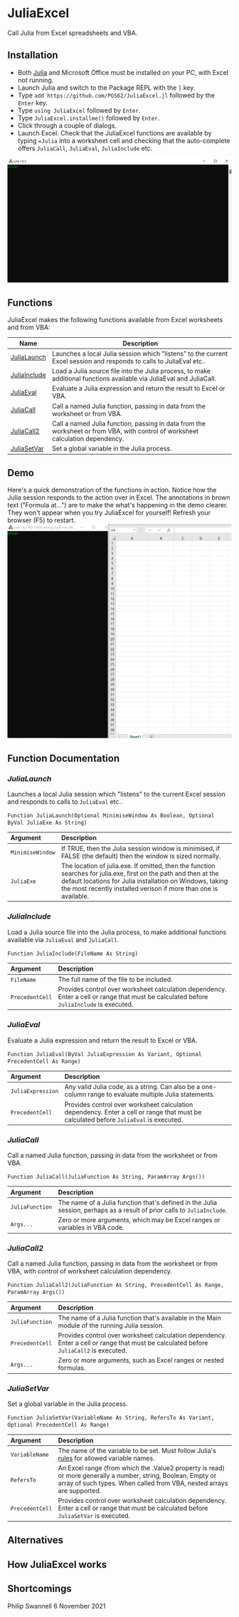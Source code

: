 # JuliaExcel

Call Julia from Excel spreadsheets and VBA.

## Installation

 * Both [Julia](https://julialang.org/) and Microsoft Office must be installed on your PC, with Excel not running.
 * Launch Julia and switch to the Package REPL with the `]` key.
 * Type `add https://github.com/PGS62/JuliaExcel.jl` followed by the `Enter` key.
 * Type `using JuliaExcel` followed by `Enter`.
 * Type `JuliaExcel.installme()` followed by `Enter`.
 * Click through a couple of dialogs.
 * Launch Excel. Check that the JuliaExcel functions are available by typing `=Julia` into a worksheet cell and checking that the auto-complete offers `JuliaCall`, `JuliaEval`, `JuliaInclude` etc.

![installation](images/installation.gif)

## Functions
JuliaExcel makes the following functions available from Excel worksheets and from VBA:

|Name|Description|
|----|-----------|
|[JuliaLaunch](#julialaunch)|Launches a local Julia session which "listens" to the current Excel session and responds to calls to JuliaEval etc..|
|[JuliaInclude](#juliainclude)|Load a Julia source file into the Julia process, to make additional functions available via JuliaEval and JuliaCall.|
|[JuliaEval](#juliaeval)|Evaluate a Julia expression and return the result to Excel or VBA.|
|[JuliaCall](#juliacall)|Call a named Julia function, passing in data from the worksheet or from VBA.|
|[JuliaCall2](#juliacall2)|Call a named Julia function, passing in data from the worksheet or from VBA, with control of worksheet calculation dependency.|
|[JuliaSetVar](#juliasetvar)|Set a global variable in the Julia process.|

## Demo
Here's a quick demonstration of the functions in action. Notice how the Julia session responds to the action over in Excel. The annotations in brown text ("Formula at...") are to make the what's happening in the demo clearer. They won't appear when you try JuliaExcel for yourself! Refresh your browser (F5) to restart.
![demo2](images/Demo4.gif)

## Function Documentation

### _JuliaLaunch_
Launches a local Julia session which "listens" to the current Excel session and responds to calls to `JuliaEval` etc..
```vba
Function JuliaLaunch(Optional MinimiseWindow As Boolean, Optional ByVal JuliaExe As String)
```

|Argument|Description|
|:-------|:----------|
|`MinimiseWindow`|If TRUE, then the Julia session window is minimised, if FALSE (the default) then the window is sized normally.|
|`JuliaExe`|The location of julia.exe. If omitted, then the function searches for julia.exe, first on the path and then at the default locations for Julia installation on Windows, taking the most recently installed verison if more than one is available.|

### _JuliaInclude_
Load a Julia source file into the Julia process, to make additional functions available via `JuliaEval` and `JuliaCall`.
```vba
Function JuliaInclude(FileName As String)
```

|Argument|Description|
|:-------|:----------|
|`FileName`|The full name of the file to be included.|
|`PrecedentCell`|Provides control over worksheet calculation dependency. Enter a cell or range that must be calculated before `JuliaInclude` is executed.|

### _JuliaEval_
Evaluate a Julia expression and return the result to Excel or VBA.
```vba
Function JuliaEval(ByVal JuliaExpression As Variant, Optional PrecedentCell As Range)
```

|Argument|Description|
|:-------|:----------|
|`JuliaExpression`|Any valid Julia code, as a string. Can also be a one-column range to evaluate multiple Julia statements.|
|`PrecedentCell`|Provides control over worksheet calculation dependency. Enter a cell or range that must be calculated before `JuliaEval` is executed.|

### _JuliaCall_
Call a named Julia function, passing in data from the worksheet or from VBA.
```vba
Function JuliaCall(JuliaFunction As String, ParamArray Args())
```

|Argument|Description|
|:-------|:----------|
|`JuliaFunction`|The name of a Julia function that's defined in the Julia session, perhaps as a result of prior calls to `JuliaInclude`.|
|`Args...`|Zero or more arguments, which may be Excel ranges or variables in VBA code.|

### _JuliaCall2_
Call a named Julia function, passing in data from the worksheet or from VBA, with control of worksheet calculation dependency.
```vba
Function JuliaCall2(JuliaFunction As String, PrecedentCell As Range, ParamArray Args())
```

|Argument|Description|
|:-------|:----------|
|`JuliaFunction`|The name of a Julia function that's available in the Main module of the running Julia session.|
|`PrecedentCell`|Provides control over worksheet calculation dependency. Enter a cell or range that must be calculated before `JuliaCall2` is executed.|
|`Args...`|Zero or more arguments, such as Excel ranges or nested formulas.|

### _JuliaSetVar_
Set a global variable in the Julia process.
```vba
Function JuliaSetVar(VariableName As String, RefersTo As Variant, Optional PrecedentCell As Range)
```

|Argument|Description|
|:-------|:----------|
|`VariableName`|The name of the variable to be set. Must follow Julia's [rules](https://docs.julialang.org/en/v1/manual/variables/#Allowed-Variable-Names) for allowed variable names.|
|`RefersTo`|An Excel range (from which the .Value2 property is read) or more generally a number, string, Boolean, Empty or array of such types. When called from VBA, nested arrays are supported.|
|`PrecedentCell`|Provides control over worksheet calculation dependency. Enter a cell or range that must be calculated before `JuliaSetVar` is executed.|


## Alternatives

## How JuliaExcel works

## Shortcomings



Philip Swannell
6 November 2021
